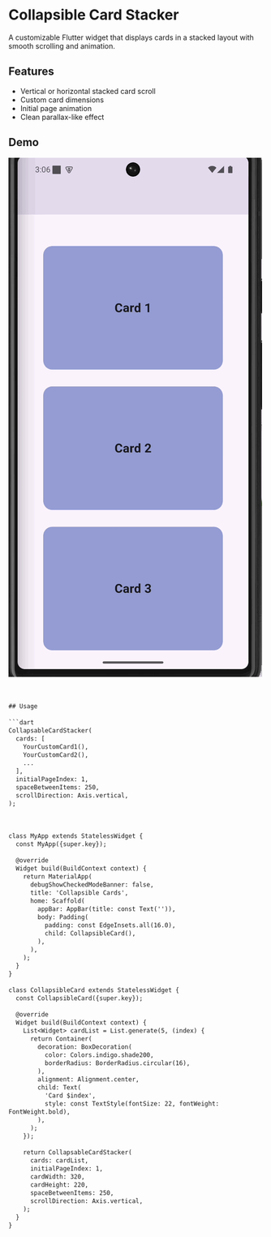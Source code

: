 # Collapsible Card Stacker

A customizable Flutter widget that displays cards in a stacked layout with smooth scrolling and animation.

## Features

- Vertical or horizontal stacked card scroll
- Custom card dimensions
- Initial page animation
- Clean parallax-like effect

## Demo

![Demo GIF](https://raw.githubusercontent.com/Fayis2021/collapsible_cards/main/example/doc/demo_cards.gif)
<!-- <img src="https://raw.githubusercontent.com/Fayis2021/collapsible_cards/main/example/doc/demo_cards.gif" width="400"> -->
```


## Usage

```dart
CollapsableCardStacker(
  cards: [
    YourCustomCard1(),
    YourCustomCard2(),
    ...
  ],
  initialPageIndex: 1,
  spaceBetweenItems: 250,
  scrollDirection: Axis.vertical,
);



class MyApp extends StatelessWidget {
  const MyApp({super.key});

  @override
  Widget build(BuildContext context) {
    return MaterialApp(
      debugShowCheckedModeBanner: false,
      title: 'Collapsible Cards',
      home: Scaffold(
        appBar: AppBar(title: const Text('')),
        body: Padding(
          padding: const EdgeInsets.all(16.0),
          child: CollapsibleCard(),
        ),
      ),
    );
  }
}

class CollapsibleCard extends StatelessWidget {
  const CollapsibleCard({super.key});

  @override
  Widget build(BuildContext context) {
    List<Widget> cardList = List.generate(5, (index) {
      return Container(
        decoration: BoxDecoration(
          color: Colors.indigo.shade200,
          borderRadius: BorderRadius.circular(16),
        ),
        alignment: Alignment.center,
        child: Text(
          'Card $index',
          style: const TextStyle(fontSize: 22, fontWeight: FontWeight.bold),
        ),
      );
    });

    return CollapsableCardStacker(
      cards: cardList,
      initialPageIndex: 1,
      cardWidth: 320,
      cardHeight: 220,
      spaceBetweenItems: 250,
      scrollDirection: Axis.vertical,
    );
  }
}



